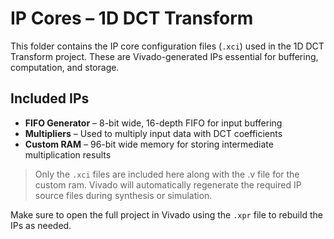 # IP Cores – 1D DCT Transform

This folder contains the IP core configuration files (`.xci`) used in the 1D DCT Transform project. These are Vivado-generated IPs essential for buffering, computation, and storage.

##  Included IPs
- **FIFO Generator** – 8-bit wide, 16-depth FIFO for input buffering
- **Multipliers** – Used to multiply input data with DCT coefficients
- **Custom RAM** – 96-bit wide memory for storing intermediate multiplication results

>  Only the `.xci` files are included here along with the .v file for the custom ram. Vivado will automatically regenerate the required IP source files during synthesis or simulation.

Make sure to open the full project in Vivado using the `.xpr` file to rebuild the IPs as needed.


